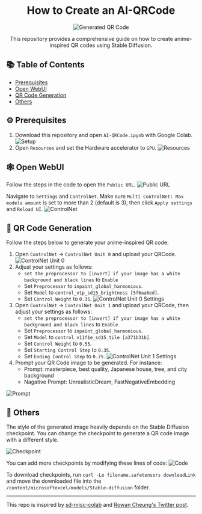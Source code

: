 <h1 align="center">How to Create an AI-QRCode</h1>

<p align="center">
  <img src="https://github.com/Nazku-com/AI-QRCodeWithColab/assets/52348220/9a0a32ed-dc43-424b-9f3d-1aff054ae59e" alt="Generated QR Code"/>
</p>

<p align="center">This repository provides a comprehensive guide on how to create anime-inspired QR codes using Stable Diffusion.</p>

## 📚 Table of Contents

- [Prerequisites](#prerequisites)
- [Open WebUI](#open-webui)
- [QR Code Generation](#qr-code-generation)
- [Others](#others)


## ⚙️ Prerequisites

1. Download this repository and open `AI-QRCode.ipynb` with Google Colab.
   ![Setup](https://github.com/Nazku-com/AI-QRCodeWithColab/assets/52348220/a47dcd53-7a99-4f62-8749-f9120dd9560a)
2. Open `Resources` and set the Hardware accelerator to `GPU`.
   ![Resources](https://github.com/Nazku-com/AI-QRCodeWithColab/assets/52348220/2a87ea9e-a058-4ec7-9ba0-ab2476045bd7)

## 🕸️ Open WebUI

Follow the steps in the code to open the `Public URL`.
![Public URL](https://github.com/Nazku-com/AI-QRCodeWithColab/assets/52348220/812cb998-c6d7-413a-a09e-c0748fbe9367)

Navigate to `Settings` and `ControlNet`. Make sure `Multi ControlNet: Max models amount` is set to more than 2 (default is 3), then click `Apply settings` and `Reload UI`.
![ControlNet](https://github.com/Nazku-com/AI-QRCodeWithColab/assets/52348220/92401190-ec87-492b-b0aa-3fdbb4ada2a2)

## 🎨 QR Code Generation

Follow the steps below to generate your anime-inspired QR code:

1. Open `ControlNet` -> `ControlNet Unit 0` and upload your QRCode.
   ![ControlNet Unit 0](https://github.com/Nazku-com/AI-QRCodeWithColab/assets/52348220/f78bf5eb-4492-47da-9421-12f9bfdc2db1)
2. Adjust your settings as follows:
   - `set the preprocessor to [invert] if your image has a white background and black lines` to `Enable`
   - Set `Preprocessor` to `inpaint_global_harmonious`.
   - Set `Model` to `control_v1p_sd15_brightness [5f6aa6ed]`.
   - Set `Control Weight` to `0.35`.
   ![ControlNet Unit 0 Settings](https://github.com/Nazku-com/AI-QRCodeWithColab/assets/52348220/5d6e1bbe-1ae5-4502-a868-87b38b568641)
3. Open `ControlNet` -> `ControlNet Unit 1` and upload your QRCode, then adjust your settings as follows:
   - `set the preprocessor to [invert] if your image has a white background and black lines` to `Enable`
   - Set `Preprocessor` to `inpaint_global_harmonious`.
   - Set `Model` to `control_v11f1e_sd15_tile [a371b31b]`.
   - Set `Control Weight` to `0.55`.
   - Set `Starting Control Step` to `0.35`.
   - Set `Ending Control Step` to `0.75`.
   ![ControlNet Unit 1 Settings](https://github.com/Nazku-com/AI-QRCodeWithColab/assets/52348220/0f97d288-ceb5-496f-b5e4-adee5aaa066d)
4. Prompt your QR Code image to be generated.
   For instance:
   - Prompt: masterpiece, best quality, Japanese house, tree, and city background
   - Nagative Prompt: UnrealisticDream, FastNegativeEmbedding

![Prompt](https://github.com/Nazku-com/AI-QRCodeWithColab/assets/52348220/2f98ca26-54e0-4d2b-8d75-5318b499d3fc)

## 📌 Others

The style of the generated image heavily depends on the Stable Diffusion checkpoint. You can change the checkpoint to generate a QR code image with a different style.

![Checkpoint](https://github.com/Nazku-com/AI-QRCodeWithColab/assets/52348220/033f2adb-2d71-41c5-aaae-793fd589fcf2)

You can add more checkpoints by modifying these lines of code:
![Code](https://github.com/Nazku-com/AI-QRCodeWithColab/assets/52348220/3a842c79-1472-46e5-a93a-1b73e0197ff2)

To download checkpoints, run `curl -Lo filename.safetensors downloadLink` and move the downloaded file into the `/content/microsoftexcel/models/Stable-diffusion` folder.

---

This repo is inspired by [sd-misc-colab](https://github.com/nolanaatama/sd-misc-colab) and [Rowan Cheung's Twitter post](https://twitter.com/rowancheung/status/1669402190757367809?s=46).
